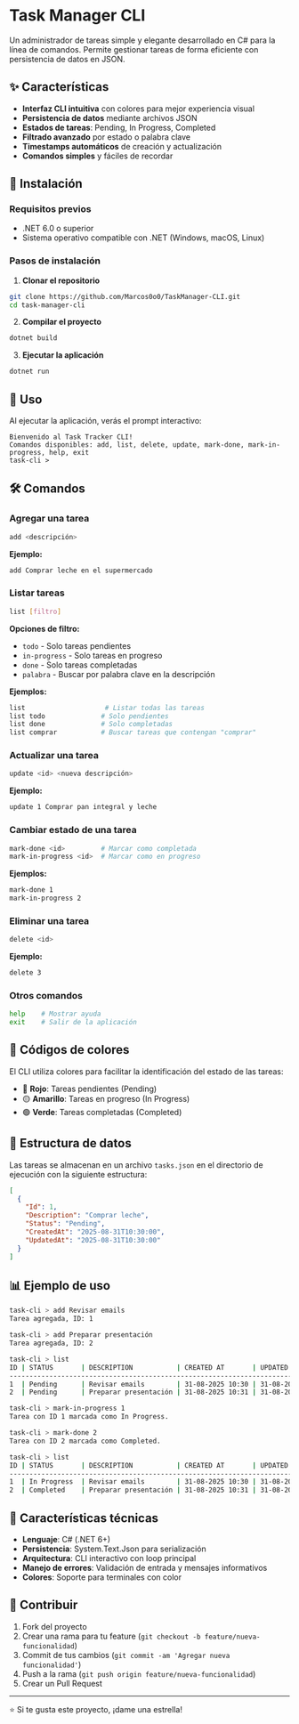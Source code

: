 ﻿# Task Manager CLI

Un administrador de tareas simple y elegante desarrollado en C# para la línea de comandos. Permite gestionar tareas de forma eficiente con persistencia de datos en JSON.

## ✨ Características

- **Interfaz CLI intuitiva** con colores para mejor experiencia visual
- **Persistencia de datos** mediante archivos JSON
- **Estados de tareas**: Pending, In Progress, Completed
- **Filtrado avanzado** por estado o palabra clave
- **Timestamps automáticos** de creación y actualización
- **Comandos simples** y fáciles de recordar

## 🚀 Instalación

### Requisitos previos
- .NET 6.0 o superior
- Sistema operativo compatible con .NET (Windows, macOS, Linux)

### Pasos de instalación

1. **Clonar el repositorio**
```bash
git clone https://github.com/Marcos0o0/TaskManager-CLI.git
cd task-manager-cli
```

2. **Compilar el proyecto**
```bash
dotnet build
```

3. **Ejecutar la aplicación**
```bash
dotnet run
```

## 📖 Uso

Al ejecutar la aplicación, verás el prompt interactivo:

```
Bienvenido al Task Tracker CLI!
Comandos disponibles: add, list, delete, update, mark-done, mark-in-progress, help, exit
task-cli >
```

## 🛠️ Comandos

### Agregar una tarea
```bash
add <descripción>
```
**Ejemplo:**
```bash
add Comprar leche en el supermercado
```

### Listar tareas
```bash
list [filtro]
```

**Opciones de filtro:**
- `todo` - Solo tareas pendientes
- `in-progress` - Solo tareas en progreso  
- `done` - Solo tareas completadas
- `palabra` - Buscar por palabra clave en la descripción

**Ejemplos:**
```bash
list                    # Listar todas las tareas
list todo              # Solo pendientes
list done              # Solo completadas
list comprar           # Buscar tareas que contengan "comprar"
```

### Actualizar una tarea
```bash
update <id> <nueva descripción>
```
**Ejemplo:**
```bash
update 1 Comprar pan integral y leche
```

### Cambiar estado de una tarea
```bash
mark-done <id>         # Marcar como completada
mark-in-progress <id>  # Marcar como en progreso
```
**Ejemplos:**
```bash
mark-done 1
mark-in-progress 2
```

### Eliminar una tarea
```bash
delete <id>
```
**Ejemplo:**
```bash
delete 3
```

### Otros comandos
```bash
help    # Mostrar ayuda
exit    # Salir de la aplicación
```

## 🎨 Códigos de colores

El CLI utiliza colores para facilitar la identificación del estado de las tareas:

- 🔴 **Rojo**: Tareas pendientes (Pending)
- 🟡 **Amarillo**: Tareas en progreso (In Progress) 
- 🟢 **Verde**: Tareas completadas (Completed)

## 📁 Estructura de datos

Las tareas se almacenan en un archivo `tasks.json` en el directorio de ejecución con la siguiente estructura:

```json
[
  {
    "Id": 1,
    "Description": "Comprar leche",
    "Status": "Pending",
    "CreatedAt": "2025-08-31T10:30:00",
    "UpdatedAt": "2025-08-31T10:30:00"
  }
]
```

## 📊 Ejemplo de uso

```bash
task-cli > add Revisar emails
Tarea agregada, ID: 1

task-cli > add Preparar presentación
Tarea agregada, ID: 2

task-cli > list
ID | STATUS       | DESCRIPTION           | CREATED AT       | UPDATED AT
-------------------------------------------------------------------------------
1  | Pending      | Revisar emails        | 31-08-2025 10:30 | 31-08-2025 10:30
2  | Pending      | Preparar presentación | 31-08-2025 10:31 | 31-08-2025 10:31

task-cli > mark-in-progress 1
Tarea con ID 1 marcada como In Progress.

task-cli > mark-done 2
Tarea con ID 2 marcada como Completed.

task-cli > list
ID | STATUS       | DESCRIPTION           | CREATED AT       | UPDATED AT
-------------------------------------------------------------------------------
1  | In Progress  | Revisar emails        | 31-08-2025 10:30 | 31-08-2025 10:32
2  | Completed    | Preparar presentación | 31-08-2025 10:31 | 31-08-2025 10:33
```

## 🔧 Características técnicas

- **Lenguaje**: C# (.NET 6+)
- **Persistencia**: System.Text.Json para serialización
- **Arquitectura**: CLI interactivo con loop principal
- **Manejo de errores**: Validación de entrada y mensajes informativos
- **Colores**: Soporte para terminales con color

## 🤝 Contribuir

1. Fork del proyecto
2. Crear una rama para tu feature (`git checkout -b feature/nueva-funcionalidad`)
3. Commit de tus cambios (`git commit -am 'Agregar nueva funcionalidad'`)
4. Push a la rama (`git push origin feature/nueva-funcionalidad`)
5. Crear un Pull Request
---

⭐ Si te gusta este proyecto, ¡dame una estrella!